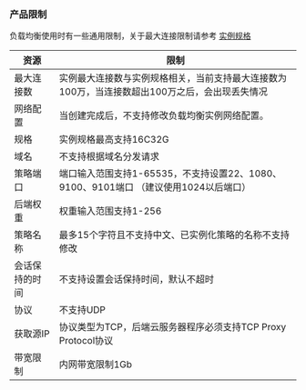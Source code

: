 ### 产品限制



负载均衡使用时有一些通用限制，关于最大连接限制请参考 [实例规格](../02.购买指南/00.计费概述.md#实例规格费用)

| 资源           | 限制                                                         |
| -------------- | ------------------------------------------------------------ |
| 最大连接数     | 实例最大连接数与实例规格相关，当前支持最大连接数为100万，当连接数超出100万之后，会出现丢失情况 |
| 网络配置       | 当创建完成后，不支持修改负载均衡实例网络配置。               |
| 规格           | 实例规格最高支持16C32G                                       |
| 域名           | 不支持根据域名分发请求                                       |
| 策略端口       | 端口输入范围支持1-65535，不支持设置22、1080、9100、9101端口 （建议使用1024以后端口） |
| 后端权重       | 权重输入范围支持1-256                                        |
| 策略名称       | 最多15个字符且不支持中文、已实例化策略的名称不支持修改       |
| 会话保持的时间 | 不支持设置会话保持时间，默认不超时                           |
| 协议           | 不支持UDP                                                    |
| 获取源IP       | 协议类型为TCP，后端云服务器程序必须支持TCP Proxy Protocol协议 |
| 带宽限制       | 内网带宽限制1Gb                                              |

